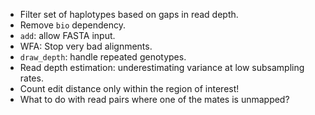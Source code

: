 - Filter set of haplotypes based on gaps in read depth.
- Remove `bio` dependency.
- `add`: allow FASTA input.
- WFA: Stop very bad alignments.
- `draw_depth`: handle repeated genotypes.
- Read depth estimation: underestimating variance at low subsampling rates.
- Count edit distance only within the region of interest!
- What to do with read pairs where one of the mates is unmapped?